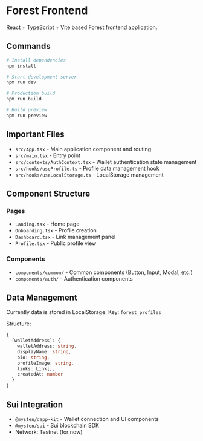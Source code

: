 # Forest Frontend

React + TypeScript + Vite based Forest frontend application.

## Commands

```bash
# Install dependencies
npm install

# Start development server
npm run dev

# Production build
npm run build

# Build preview
npm run preview
```

## Important Files

- `src/App.tsx` - Main application component and routing
- `src/main.tsx` - Entry point
- `src/contexts/AuthContext.tsx` - Wallet authentication state management
- `src/hooks/useProfile.ts` - Profile data management hook
- `src/hooks/useLocalStorage.ts` - LocalStorage management

## Component Structure

### Pages
- `Landing.tsx` - Home page
- `Onboarding.tsx` - Profile creation
- `Dashboard.tsx` - Link management panel
- `Profile.tsx` - Public profile view

### Components
- `components/common/` - Common components (Button, Input, Modal, etc.)
- `components/auth/` - Authentication components

## Data Management

Currently data is stored in LocalStorage. Key: `forest_profiles`

Structure:
```typescript
{
  [walletAddress]: {
    walletAddress: string,
    displayName: string,
    bio: string,
    profileImage: string,
    links: Link[],
    createdAt: number
  }
}
```

## Sui Integration

- `@mysten/dapp-kit` - Wallet connection and UI components
- `@mysten/sui` - Sui blockchain SDK
- Network: Testnet (for now)



